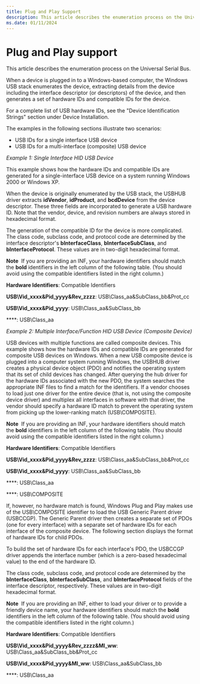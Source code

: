 ```yaml
---
title: Plug and Play Support
description: This article describes the enumeration process on the Universal Serial Bus.
ms.date: 01/11/2024
---
```


# Plug and Play support

This article describes the enumeration process on the Universal Serial Bus.

When a device is plugged in to a Windows-based computer, the Windows USB stack enumerates the device, extracting details from the device including the interface descriptor (or descriptors) of the device, and then generates a set of hardware IDs and compatible IDs for the device.

For a complete list of USB hardware IDs, see the "Device Identification Strings" section under Device Installation.

The examples in the following sections illustrate two scenarios:

- USB IDs for a single interface USB device
- USB IDs for a multi-interface (composite) USB device

*Example 1: Single Interface HID USB Device*

This example shows how the hardware IDs and compatible IDs are generated for a single-interface USB device on a system running Windows 2000 or Windows XP.

When the device is originally enumerated by the USB stack, the USBHUB driver extracts **idVendor**, **idProduct**, and **bcdDevice** from the device descriptor. These three fields are incorporated to generate a USB hardware ID. Note that the vendor, device, and revision numbers are always stored in hexadecimal format.

The generation of the compatible ID for the device is more complicated. The class code, subclass code, and protocol code are determined by the interface descriptor's **bInterfaceClass**, **bInterfaceSubClass**, and **bInterfaceProtocol**. These values are in two-digit hexadecimal format.

**Note**  If you are providing an INF, your hardware identifiers should match the **bold** identifiers in the left column of the following table. (You should avoid using the compatible identifiers listed in the right column.)

**Hardware Identifiers**: Compatible Identifiers

****USB\\Vid\_xxxx&Pid\_yyyy&Rev\_zzzz****: USB\\Class\_aa&SubClass\_bb&Prot\_cc

****USB\\Vid\_xxxx&Pid\_yyyy****: USB\\Class\_aa&SubClass\_bb

****: USB\\Class\_aa

*Example 2: Multiple Interface/Function HID USB Device (Composite Device)*

USB devices with multiple functions are called composite devices. This example shows how the hardware IDs and compatible IDs are generated for composite USB devices on Windows. When a new USB composite device is plugged into a computer system running Windows, the USBHUB driver creates a physical device object (PDO) and notifies the operating system that its set of child devices has changed. After querying the hub driver for the hardware IDs associated with the new PDO, the system searches the appropriate INF files to find a match for the identifiers. If a vendor chooses to load just one driver for the entire device (that is, not using the composite device driver) and multiplex all interfaces in software with that driver, the vendor should specify a hardware ID match to prevent the operating system from picking up the lower-ranking match (USB\\COMPOSITE).

**Note**  If you are providing an INF, your hardware identifiers should match the **bold** identifiers in the left column of the following table. (You should avoid using the compatible identifiers listed in the right column.)

**Hardware Identifiers**: Compatible Identifiers

****USB\\Vid\_xxxx&Pid\_yyyy&Rev\_zzzz****: USB\\Class\_aa&SubClass\_bb&Prot\_cc

****USB\\Vid\_xxxx&Pid\_yyyy****: USB\\Class\_aa&SubClass\_bb

****: USB\\Class\_aa

****: USB\\COMPOSITE

If, however, no hardware match is found, Windows Plug and Play makes use of the USB\\COMPOSITE identifier to load the USB Generic Parent driver (USBCCGP). The Generic Parent driver then creates a separate set of PDOs (one for every interface) with a separate set of hardware IDs for each interface of the composite device. The following section displays the format of hardware IDs for child PDOs.

To build the set of hardware IDs for each interface's PDO, the USBCCGP driver appends the interface number (which is a zero-based hexadecimal value) to the end of the hardware ID.

The class code, subclass code, and protocol code are determined by the **bInterfaceClass**, **bInterfaceSubClass**, and **bInterfaceProtocol** fields of the interface descriptor, respectively. These values are in two-digit hexadecimal format.

**Note**  If you are providing an INF, either to load your driver or to provide a friendly device name, your hardware identifiers should match the **bold** identifiers in the left column of the following table. (You should avoid using the compatible identifiers listed in the right column.)

**Hardware Identifiers**: Compatible Identifiers

****USB\\Vid\_xxxx&Pid\_yyyy&Rev\_zzzz&MI\_ww****: USB\\Class\_aa&SubClass\_bb&Prot\_cc

****USB\\Vid\_xxxx&Pid\_yyyy&MI\_ww****: USB\\Class\_aa&SubClass\_bb

****: USB\\Class\_aa

